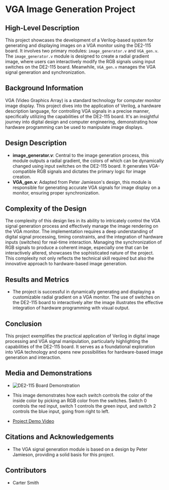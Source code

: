 # VGA Image Generation Project

## High-Level Description
This project showcases the development of a Verilog-based system for generating and displaying images on a VGA monitor using the DE2-115 board. It involves two primary modules: `image_generator.v` and `VGA_gen.v`. The `image_generator.v` module is designed to create a radial gradient image, where users can interactively modify the RGB signals using input switches on the DE2-115 board. Meanwhile, `VGA_gen.v` manages the VGA signal generation and synchronization.

## Background Information
VGA (Video Graphics Array) is a standard technology for computer monitor image display. This project dives into the application of Verilog, a hardware description language, for controlling VGA signals in a precise manner, specifically utilizing the capabilities of the DE2-115 board. It's an insightful journey into digital design and computer engineering, demonstrating how hardware programming can be used to manipulate image displays.

## Design Description
- **image_generator.v**: Central to the image generation process, this module outputs a radial gradient, the colors of which can be dynamically changed using input switches on the DE2-115 board. It generates VGA-compatible RGB signals and dictates the primary logic for image creation.
- **VGA_gen.v**: Adapted from Peter Jamieson's design, this module is responsible for generating accurate VGA signals for image display on a monitor, ensuring proper synchronization.

## Complexity of the Design
The complexity of this design lies in its ability to intricately control the VGA signal generation process and effectively manage the image rendering on the VGA monitor. The implementation requires a deep understanding of digital signal processing, timing constraints, and the integration of hardware inputs (switches) for real-time interaction. Managing the synchronization of RGB signals to produce a coherent image, especially one that can be interactively altered, showcases the sophisticated nature of the project. This complexity not only reflects the technical skill required but also the innovative approach to hardware-based image generation.

## Results and Metrics
- The project is successful in dynamically generating and displaying a customizable radial gradient on a VGA monitor. The use of switches on the DE2-115 board to interactively alter the image illustrates the effective integration of hardware programming with visual output.

## Conclusion
This project exemplifies the practical application of Verilog in digital image processing and VGA signal manipulation, particularly highlighting the capabilities of the DE2-115 board. It serves as a foundational exploration into VGA technology and opens new possibilities for hardware-based image generation and interaction.

## Media and Demonstrations
- ![DE2-115 Board Demonstration](https://github.com/smithcn9/ECE287FinalProject/assets/150873409/d3cd949b-5953-4fcf-b4cc-dde2b7dd8087)
- This image demonstrates how each switch controls the color of the inside color by picking an RGB color from the switches. Switch 0 controls the red input, switch 1 controls the green input, and switch 2 controls the blue input, going from right to left.

- [Project Demo Video](https://youtu.be/bxhqV72B3H4)

## Citations and Acknowledgements
- The VGA signal generation module is based on a design by Peter Jamieson, providing a solid basis for this project.

## Contributors
- Carter Smith
